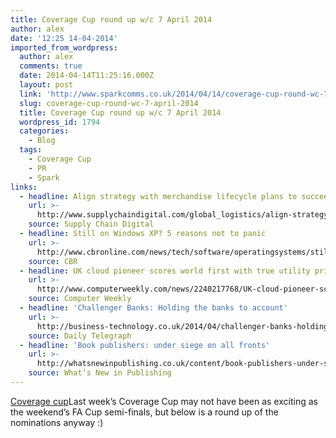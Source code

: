```yaml
---
title: Coverage Cup round up w/c 7 April 2014
author: alex
date: '12:25 14-04-2014'
imported_from_wordpress:
  author: alex
  comments: true
  date: 2014-04-14T11:25:16.000Z
  layout: post
  link: 'http://www.sparkcomms.co.uk/2014/04/14/coverage-cup-round-wc-7-april-2014/'
  slug: coverage-cup-round-wc-7-april-2014
  title: Coverage Cup round up w/c 7 April 2014
  wordpress_id: 1794
  categories:
    - Blog
  tags:
    - Coverage Cup
    - PR
    - Spark
links:
  - headline: Align strategy with merchandise lifecycle plans to succeed
    url: >-
      http://www.supplychaindigital.com/global_logistics/align-strategy-with-merchandise-lifecycle-plans-to-succeed
    source: Supply Chain Digital
  - headline: Still on Windows XP? 5 reasons not to panic
    url: >-
      http://www.cbronline.com/news/tech/software/operatingsystems/still-on-windows-xp-5-reasons-not-to-panic-4210580
    source: CBR
  - headline: UK cloud pioneer scores world first with true utility pricing
    url: >-
      http://www.computerweekly.com/news/2240217768/UK-cloud-pioneer-scores-world-first-with-true-utility-pricing
    source: Computer Weekly
  - headline: 'Challenger Banks: Holding the banks to account'
    url: >-
      http://business-technology.co.uk/2014/04/challenger-banks-holding-the-banks-to-account/
    source: Daily Telegraph
  - headline: 'Book publishers: under siege on all fronts'
    url: >-
      http://whatsnewinpublishing.co.uk/content/book-publishers-under-siege-all-fronts
    source: What’s New in Publishing
---
```

[Coverage cup](Coverage-cup-167x300.jpg)Last week’s Coverage Cup may not have been as exciting as the weekend’s FA Cup semi-finals, but below is a round up of the nominations anyway :)
